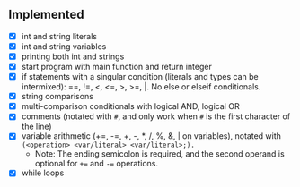 ## Implemented
- [x] int and string literals
- [x] int and string variables
- [x] printing both int and strings
- [x] start program with main function and return integer
- [x] if statements with a singular condition (literals and types can be intermixed): ==, !=, <, <=, >, >=, |. No else or elseif conditionals.
- [x] string comparisons
- [x] multi-comparison conditionals with logical AND, logical OR
- [x] comments (notated with `#`, and only work when `#` is the first character of the line)
- [x] variable arithmetic (+=, -=, +, -, *, /, %, &, | on variables), notated with `(<operation> <var/literal> <var/literal>;).`
  - Note: The ending semicolon is required, and the second operand is optional for `+=` and `-=` operations.
- [x] while loops

